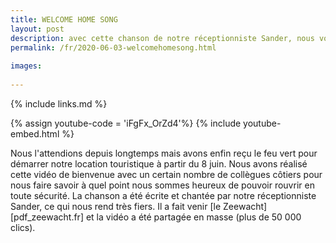 ```yaml
---
title: WELCOME HOME SONG
layout: post
description: avec cette chanson de notre réceptionniste Sander, nous vous souhaitons à nouveau la bienvenue
permalink: /fr/2020-06-03-welcomehomesong.html
    
images: 
    
---
```


{% include links.md %}

{% assign youtube-code = 'iFgFx_OrZd4'%}
{% include youtube-embed.html %}

Nous l'attendions depuis longtemps mais avons enfin reçu le feu vert pour démarrer notre location touristique à partir du 8 juin.
Nous avons réalisé cette vidéo de bienvenue avec un certain nombre de collègues côtiers pour nous faire savoir à quel point nous sommes heureux de pouvoir rouvrir en toute sécurité.
La chanson a été écrite et chantée par notre réceptionniste Sander, ce qui nous rend très fiers. Il a fait venir [le Zeewacht][pdf_zeewacht.fr] et la vidéo a été partagée en masse (plus de 50 000 clics).




